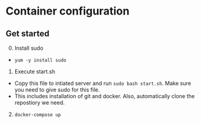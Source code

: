 # Container configuration

## Get started
0. Install sudo
 - ```yum -y install sudo```
1. Execute start.sh
 - Copy this file to intiated server and run ```sudo bash start.sh```. Make sure you need to give sudo for this file.
 - This includes installation of git and docker. Also, automatically clone the repostiory we need.
2. ```docker-compose up```